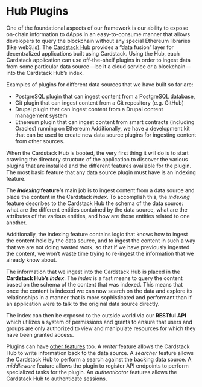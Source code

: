 # Hub Plugins
One of the foundational aspects of our framework is our ability to expose on-chain information to dApps in an easy-to-consume manner that allows developers to query the blockchain without any special Ethereum libraries (like web3.js).
The [Cardstack Hub](https://medium.com/cardstack/what-is-the-cardstack-hub-1c9a9e3df343) provides a “data fusion” layer for decentralized applications built using Cardstack. Using the Hub, each Cardstack application can use off-the-shelf plugins in order to ingest data from some particular data source — be it a cloud service or a blockchain—into the Cardstack Hub’s index.

Examples of plugins for different data sources that we have built so far are:
* PostgreSQL plugin that can ingest content from a PostgreSQL database,
* Git plugin that can ingest content from a Git repository (e.g. GitHub)
* Drupal plugin that can ingest content from a Drupal content management system
* Ethereum plugin that can ingest content from smart contracts (including Oracles) running on Ethereum
Additionally, we have a development kit that can be used to create new data source plugins for ingesting content from other sources.

When the Cardstack Hub is booted, the very first thing it will do is to start crawling the directory structure of the application to discover the various plugins that are installed and the different features available for the plugin. The most basic feature that any data source plugin must have is an indexing feature.

The **_indexing_ feature’s** main job is to ingest content from a data source and place the content in the Cardstack _index_. To accomplish this, the _indexing_ feature describes to the Cardstack Hub the schema of the data source: what are the different entities contained by the data source, what are the attributes of the various entities, and how are those entities related to one another.

Additionally, the indexing feature contains logic that knows how to ingest the content held by the data source, and to ingest the content in such a way that we are not doing wasted work, so that if we have previously ingested the content, we won’t waste time trying to re-ingest the information that we already know about.

The information that we ingest into the Cardstack Hub is placed in the **Cardstack Hub’s _index_**. The _index_ is a fast means to query the content based on the schema of the content that was indexed. This means that once the content is indexed we can now search on the data and explore its relationships in a manner that is more sophisticated and performant than if an application were to talk to the original data source directly.

The index can then be exposed to the outside world via our **RESTful API** which utilizes a system of permissions and grants to ensure that users and groups are only authorized to view and manipulate resources for which they have been granted access.

Plugins can have [other features](https://medium.com/cardstack/what-is-the-cardstack-hub-1c9a9e3df343) too. A _writer_ feature allows the Cardstack Hub to write information back to the data source. A _searcher_ feature allows the Cardstack Hub to perform a search against the backing data source. A _middleware_ feature allows the plugin to register API endpoints to perform specialized tasks for the plugin. An _authenticator_ features allows the Cardstack Hub to authenticate sessions. 
